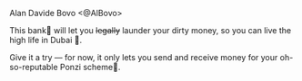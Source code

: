 Alan Davide Bovo <@AlBovo>

This bank🏦 will let you ~~legally~~ launder your dirty money, so you can live the high life in Dubai 🤑.

Give it a try — for now, it only lets you send and receive money for your oh-so-reputable Ponzi scheme💸.
